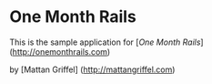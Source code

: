 # One Month Rails

This is the sample application for
[*One Month Rails*] (http://onemonthrails.com)

by [Mattan Griffel] (http://mattangriffel.com)